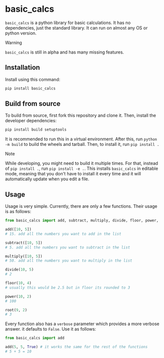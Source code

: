 # basic_calcs

`basic_calcs` is a python library for basic calculations. It has no dependencies, just the standard library. It can run on almost any OS or python version.

> [!WARNING]
> `basic_calcs` is still in alpha and has many missing features. 

## Installation 

Install using this command:
```sh
pip install basic_calcs
```

## Build from source

To build from source, first fork this repository and clone it. Then, install the developer dependencies:
```sh
pip install build setuptools
```
It is recommended to run this in a virtual environment. After this, run `python -m build` to build the wheels and tarball. Then, to install it, run `pip install .`

> [!NOTE]
> While developing, you might need to build it multiple times. For that, instead of `pip install .`, run `pip install -e .`. This installs 
> `basic_calcs` in editable mode, meaning that you don't have to install it every time and it will automatically update when you edit a file.

## Usage

Usage is very simple. Currently, there are only a few functions. Their usage is as follows:
```py
from basic_calcs import add, subtract, multiply, divide, floor, power, root

add([10, 5])
# 15. add all the numbers you want to add in the list

subtract([10, 5])
# 5. add all the numbers you want to subtract in the list

multiply([10, 5])
# 50. add all the numbers you want to multiply in the list

divide(10, 5)
# 2

floor(10, 4)
# usually this would be 2.5 but in floor its rounded to 3

power(10, 2)
# 100

root(9, 2)
# 3
```
Every function also has a `verbose` parameter which provides a more verbose answer. it defaults to `False`. Use it as follows:
```py
from basic_calcs import add

add(5, 5, True) # it works the same for the rest of the functions
# 5 + 5 = 10
```

